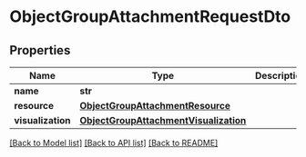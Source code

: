 # ObjectGroupAttachmentRequestDto

## Properties
Name | Type | Description | Notes
------------ | ------------- | ------------- | -------------
**name** | **str** |  | 
**resource** | [**ObjectGroupAttachmentResource**](ObjectGroupAttachmentResource.md) |  | [optional] 
**visualization** | [**ObjectGroupAttachmentVisualization**](ObjectGroupAttachmentVisualization.md) |  | [optional] 

[[Back to Model list]](../README.md#documentation-for-models) [[Back to API list]](../README.md#documentation-for-api-endpoints) [[Back to README]](../README.md)


